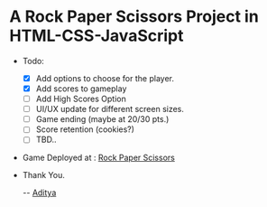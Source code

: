 # A Rock Paper Scissors Project in HTML-CSS-JavaScript

-   Todo:

    -   [x] Add options to choose for the player.
    -   [x] Add scores to gameplay
    -   [ ] Add High Scores Option
    -   [ ] UI/UX update for different screen sizes.
    -   [ ] Game ending (maybe at 20/30 pts.)
    -   [ ] Score retention (cookies?)
    -   [ ] TBD..

-   Game Deployed at : [Rock Paper Scissors](https://adityanav123.github.io/Rock-Paper-Scissors/)

-   Thank You.

    -- [Aditya](https://github.com/adityanav123)
